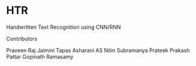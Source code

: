 # HTR
Handwritten Text Recognition using CNN/RNN

Contributors

Praveen Raj
Jaimini Tapas
Asharani AS
Nitin Subramanya
Prateek Prakash Pattar
Gopinath Ramasamy
